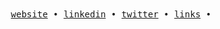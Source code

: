 <div align='center'>
  <samp>
    <a href='https://teshanecrawford.com/'>website</a> •
    <a href='https://www.linkedin.com/in/teshanecrawford/'>linkedin</a> •
    <a href='https://twitter.com/teshanecrawford'>twitter</a> •
    <a href='https://teshanecrawford.me/pheralb'>links</a> •
  </samp>
</div>
